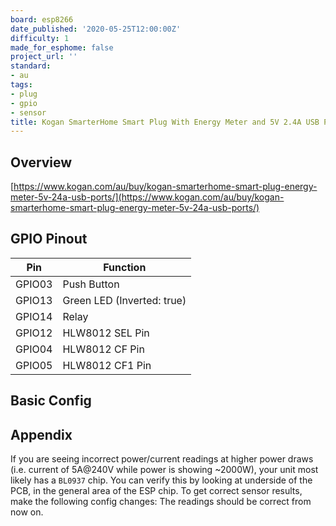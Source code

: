 ```yaml
---
board: esp8266
date_published: '2020-05-25T12:00:00Z'
difficulty: 1
made_for_esphome: false
project_url: ''
standard:
- au
tags:
- plug
- gpio
- sensor
title: Kogan SmarterHome Smart Plug With Energy Meter and 5V 2.4A USB Ports
---
```


## Overview

[https://www.kogan.com/au/buy/kogan-smarterhome-smart-plug-energy-meter-5v-24a-usb-ports/](https://www.kogan.com/au/buy/kogan-smarterhome-smart-plug-energy-meter-5v-24a-usb-ports/)

## GPIO Pinout

| Pin    | Function                   |
|--------|----------------------------|
| GPIO03 | Push Button                |
| GPIO13 | Green LED (Inverted: true) |
| GPIO14 | Relay                      |
| GPIO12 | HLW8012 SEL Pin            |
| GPIO04 | HLW8012 CF Pin             |
| GPIO05 | HLW8012 CF1 Pin            |

## Basic Config

## Appendix

If you are seeing incorrect power/current readings at higher power draws (i.e. current of 5A@240V while power is showing ~2000W), your unit most likely has a `BL0937` chip. You can verify this by looking at underside of the PCB, in the general area of the ESP chip. To get correct sensor results, make the following config changes:
The readings should be correct from now on.